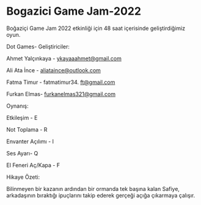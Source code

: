 # Bogazici Game Jam-2022
 Boğaziçi Game Jam 2022 etkinliği için 48 saat içerisinde geliştirdiğimiz oyun.
 

Dot Games- Geliştiriciler:

Ahmet Yalçınkaya - ykayaaahmet@gmail.com

Ali Ata İnce - aliataince@outlook.com

Fatma Timur - fatmatimur34. ft@gmail.com

Furkan Elmas- furkanelmas321@gmail.com



Oynanış:

Etkileşim - E

Not Toplama - R

Envanter Açılımı - I

Ses Ayarı- Q

El Feneri Aç/Kapa - F



Hikaye Özeti:

Bilinmeyen bir kazanın ardından bir ormanda tek başına kalan Safiye, arkadaşının bıraktığı ipuçlarını takip ederek gerçeği açığa çıkarmaya çalışır. 
